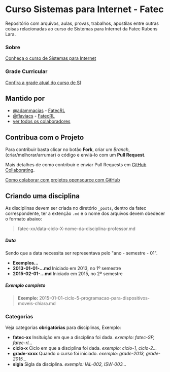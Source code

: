 # Curso Sistemas para Internet - Fatec

Repositório com arquivos, aulas, provas, trabalhos, apostilas entre outras coisas relacionadas ao curso de Sistemas para Internet da Fatec Rubens Lara.

### Sobre

[Conheça o curso de Sistemas para Internet](http://fatecrl.edu.br/site/curso/si/sobre)

### Grade Curricular

[Confira a grade atual do curso de SI](http://fatecrl.edu.br/site/curso/si/grade-curricular)

## Mantido por

- [@adammacias](https://github.com/adammacias/) - [FatecRL][fatecrl]
- [@flaviacs](https://github.com/flaviacs/) - [FatecRL][fatecrl]
- [ver todos os colaboradores](https://github.com/fatechub/curso-si/graphs/contributors)

## Contribua com o Projeto

Para contribuir basta clicar no botão **Fork**, criar um *Branch*, (criar/melhorar/arrumar) o código e enviá-lo com um **Pull Request**.

Mais detalhes de como contribuir e enviar Pull Requests em [GitHub Collaborating](https://help.github.com/categories/63/articles).

[Como colaborar com projetos opensource com GitHub](http://www.youtube.com/watch?v=H3olaBo83As)

## Criando uma disciplina

As disciplinas devem ser criada no diretório `_posts`, dentro da fatec correspondente, ter a extenção `.md` e o nome dos arquivos devem obedecer o formato abaixo:

> fatec-xx/data-ciclo-X-nome-da-disciplina-professor.md

##### Data 

Sendo que a data necessita ser representava pelo "ano - semestre - 01".

- **Exemplos...**
- **2013-01-01-...md** Iniciado em 2013, no 1º semestre
- **2015-02-01-...md** Iniciado em 2015, no 2º semestre

##### Exemplo completo

> **Exemplo:** 2015-01-01-ciclo-5-programacao-para-dispositivos-moveis-chiara.md

### Categorias

Veja categorias **obrigatórias** para disciplinas, Exemplo:

- **fatec-xx** Insituição em que a disciplina foi dada. *exemplo: fatec-SP, fatec-rl...*
- **ciclo-x** Ciclo em que a disciplina foi dada. *exemplo: ciclo-1, ciclo-2...*
- **grade-xxxx** Quando o curso foi iniciado. *exemplo: grade-2013, grade-2015...*
- **sigla** Sigla da disciplina. *exemplo: IAL-002, ISW-003...*


[fatecrl]:      http://fatecrl.edu.br/
